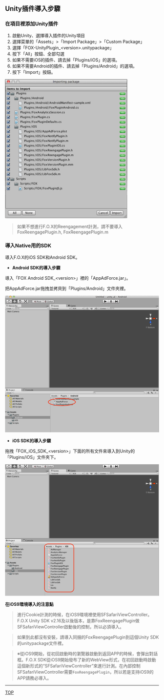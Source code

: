 ## Unity插件導入步驟

### 在項目裡添加Unity插件

1. 啟動Unity、選擇導入插件的Unity項目
2. 選擇菜單的「Assets」>「Import Package」>「Custom Package」
3. 選擇「FOX-UnityPlugin_&lt;version&gt;.unitypackage」
4. 按下「All」按鈕、全部勾選
5. 如果不需要iOS的插件、請去掉「Plugins/iOS」的選項。
6. 如果不需要Android的插件、請去掉「Plugins/Android」的選項。
7. 按下「Import」按鈕。

<img src="./img01.png" width="400px" />

> 如果不想進行F.O.X的Reengagement計測，請不要導入FoxReengagePlugin.h, FoxReengagePlugin.m

### 導入Native用的SDK

導入F.O.X的iOS SDK和Android SDK。

* **Android SDK的導入步驟**

導入「FOX Android SDK_&lt;version&gt;」裡的「AppAdForce.jar」。

把AppAdForce.jar拖拽並拷貝到「Plugins/Android」文件夾裡。

<img src="./img02.png" width="700px" />

* **iOS SDK的導入步驟**

拖拽「FOX_iOS_SDK_&lt;version&gt;」下面的所有文件來導入到Unity的「Plugins/iOS」文件夾下。

<img src="./img03.png" width="700px" />

**在iOS9環境導入的注意點**

> 進行Cookie計測的時候，在iOS9環境裡使用SFSafariViewController。
F.O.X Unity SDK v2.16及以後版本，是靠FoxReengagePlugin做SFSafariViewController啟動後的控制，所以必須導入。

> 如果到此都沒有安裝，請導入同捆的FoxReengagePlugin到這個Unity SDK的unitypackage文件裡。

> ※從iOS9開始，從初回啟動時的瀏覽器啟動到返回APP的時候，會彈出對話框。F.O.X SDK從iOS9開始發布了新的WebView形式，在初回啟動時啟動這個新形式的“SFSafariViewController”來進行計測。在內部控制SFSafariViewController需要`FoxReengagePlugin`，所以若是支持iOS9的APP請務必導入。

---
[TOP](/lang/zh-tw/README.md)
